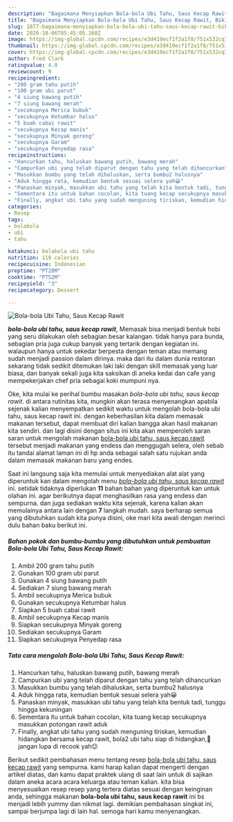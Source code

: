 ```yaml
---
description: "Bagaimana Menyiapkan Bola-bola Ubi Tahu, Saus Kecap Rawit, Bikin Ngiler"
title: "Bagaimana Menyiapkan Bola-bola Ubi Tahu, Saus Kecap Rawit, Bikin Ngiler"
slug: 1877-bagaimana-menyiapkan-bola-bola-ubi-tahu-saus-kecap-rawit-bikin-ngiler
date: 2020-10-06T05:45:05.260Z
image: https://img-global.cpcdn.com/recipes/e3d419ecf1f2a1f8/751x532cq70/bola-bola-ubi-tahu-saus-kecap-rawit-foto-resep-utama.jpg
thumbnail: https://img-global.cpcdn.com/recipes/e3d419ecf1f2a1f8/751x532cq70/bola-bola-ubi-tahu-saus-kecap-rawit-foto-resep-utama.jpg
cover: https://img-global.cpcdn.com/recipes/e3d419ecf1f2a1f8/751x532cq70/bola-bola-ubi-tahu-saus-kecap-rawit-foto-resep-utama.jpg
author: Fred Clark
ratingvalue: 4.8
reviewcount: 9
recipeingredient:
- "200 gram tahu putih"
- "100 gram ubi parut"
- "4 siung bawang putih"
- "7 siung bawang merah"
- "secukupnya Merica bubuk"
- "secukupnya Ketumbar halus"
- "5 buah cabai rawit"
- "secukupnya Kecap manis"
- "secukupnya Minyak goreng"
- "secukupnya Garam"
- "secukupnya Penyedap rasa"
recipeinstructions:
- "Hancurkan tahu, haluskan bawang putih, bawang merah"
- "Campurkan ubi yang telah diparut dengan tahu yang telah dihancurkan"
- "Masukkan bumbu yang telah dihaluskan, serta bumbu2 halusnya"
- "Aduk hingga rata, kemudian bentuk sesuai selera yah😀"
- "Panaskan minyak, masukkan ubi tahu yang telah kita bentuk tadi, tunggu hingga kekuningan"
- "Sementara itu untuk bahan cocolan, kita tuang kecap secukupnya masukkan potongan rawit aduk"
- "Finally, angkat ubi tahu yang sudah menguning tiriskan, kemudian hidangkan bersama kecap rawit, bola2 ubi tahu siap di hidangkan,🥰 jangan lupa di recook yah😉"
categories:
- Resep
tags:
- bolabola
- ubi
- tahu

katakunci: bolabola ubi tahu 
nutrition: 119 calories
recipecuisine: Indonesian
preptime: "PT28M"
cooktime: "PT52M"
recipeyield: "3"
recipecategory: Dessert

---
```



![Bola-bola Ubi Tahu, Saus Kecap Rawit](https://img-global.cpcdn.com/recipes/e3d419ecf1f2a1f8/751x532cq70/bola-bola-ubi-tahu-saus-kecap-rawit-foto-resep-utama.jpg)

<b><i>bola-bola ubi tahu, saus kecap rawit</i></b>, Memasak bisa menjadi bentuk hobi yang seru dilakukan oleh sebagian besar kalangan. tidak hanya para bunda, sebagian pria juga cukup banyak yang tertarik dengan kegiatan ini. walaupun hanya untuk sekedar berpesta dengan teman atau memang sudah menjadi passion dalam dirinya. maka dari itu dalam dunia restoran sekarang tidak sedikit ditemukan laki laki dengan skill memasak yang luar biasa, dan banyak sekali juga kita saksikan di aneka kedai dan cafe yang mempekerjakan chef pria sebagai koki mumpuni nya.



Oke, kita mulai ke perihal bumbu masakan <i>bola-bola ubi tahu, saus kecap rawit</i>. di antara rutinitas kita, mungkin akan terasa menyenangkan apabila sejenak kalian menyempatkan sedikit waktu untuk mengolah bola-bola ubi tahu, saus kecap rawit ini. dengan keberhasilan kita dalam memasak makanan tersebut, dapat membuat diri kalian bangga akan hasil makanan kita sendiri. dan lagi disini dengan situs ini kita akan memperoleh saran saran untuk mengolah makanan <u>bola-bola ubi tahu, saus kecap rawit</u> tersebut menjadi makanan yang endess dan menggugah selera, oleh sebab itu tandai alamat laman ini di hp anda sebagai salah satu rujukan anda dalam memasak makanan baru yang endes.


Saat ini langsung saja kita memulai untuk menyediakan alat alat yang diperuntuk kan dalam mengolah menu <u><i>bola-bola ubi tahu, saus kecap rawit</i></u> ini. setidak tidaknya diperlukan <b>11</b> bahan bahan yang diperuntuk kan untuk olahan ini. agar berikutnya dapat menghasilkan rasa yang endess dan sempurna. dan juga sediakan waktu kita sejenak, karena kalian akan memulainya antara lain dengan <b>7</b> langkah mudah. saya berharap semua yang dibutuhkan sudah kita punya disini, oke mari kita awali dengan merinci dulu bahan baku berikut ini.

<!--inarticleads1-->

##### Bahan pokok dan bumbu-bumbu yang dibutuhkan untuk pembuatan Bola-bola Ubi Tahu, Saus Kecap Rawit:

1. Ambil 200 gram tahu putih
1. Gunakan 100 gram ubi parut
1. Gunakan 4 siung bawang putih
1. Sediakan 7 siung bawang merah
1. Ambil secukupnya Merica bubuk
1. Gunakan secukupnya Ketumbar halus
1. Siapkan 5 buah cabai rawit
1. Ambil secukupnya Kecap manis
1. Siapkan secukupnya Minyak goreng
1. Sediakan secukupnya Garam
1. Siapkan secukupnya Penyedap rasa




<!--inarticleads2-->

##### Tata cara mengolah Bola-bola Ubi Tahu, Saus Kecap Rawit:

1. Hancurkan tahu, haluskan bawang putih, bawang merah
1. Campurkan ubi yang telah diparut dengan tahu yang telah dihancurkan
1. Masukkan bumbu yang telah dihaluskan, serta bumbu2 halusnya
1. Aduk hingga rata, kemudian bentuk sesuai selera yah😀
1. Panaskan minyak, masukkan ubi tahu yang telah kita bentuk tadi, tunggu hingga kekuningan
1. Sementara itu untuk bahan cocolan, kita tuang kecap secukupnya masukkan potongan rawit aduk
1. Finally, angkat ubi tahu yang sudah menguning tiriskan, kemudian hidangkan bersama kecap rawit, bola2 ubi tahu siap di hidangkan,🥰 jangan lupa di recook yah😉




Berikut sedikit pembahasan menu tentang resep <u>bola-bola ubi tahu, saus kecap rawit</u> yang sempurna. kami harap kalian dapat mengerti dengan artikel diatas, dan kamu dapat praktek ulang di saat lain untuk di sajikan dalam aneka acara acara keluarga atau teman kalian. kita bisa menyesuaikan resep resep yang tertera diatas sesuai dengan keinginan anda, sehingga makanan <b>bola-bola ubi tahu, saus kecap rawit</b> ini bs menjadi lebih yummy dan nikmat lagi. demikian pembahasan singkat ini, sampai berjumpa lagi di lain hal. semoga hari kamu menyenangkan.
